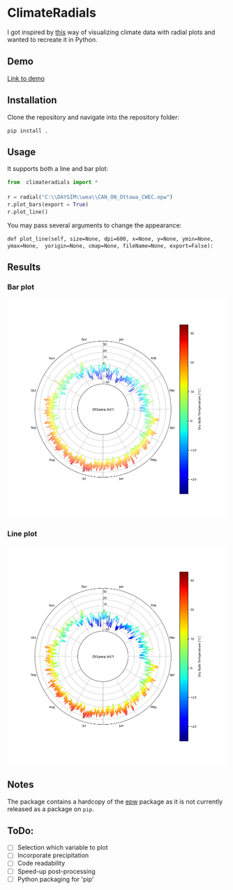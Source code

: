 # ClimateRadials

I got inspired by [this](http://www.weather-radials.com) way of visualizing climate data with radial plots and wanted to recreate it in Python.

## Demo

[Link to demo](http://bit.ly/climateradials)



## Installation

Clone the repository and navigate into the repository folder:
```
pip install .
```

## Usage

It supports both a line and bar plot:

```python
from  climateradials import *

r = radial("C:\\DAYSIM\\wea\\CAN_ON_Ottawa_CWEC.epw")
r.plot_bars(export = True)
r.plot_line()
```

You may pass several arguments to change the appearance:

```
def plot_line(self, size=None, dpi=600, x=None, y=None, ymin=None, ymax=None,  yorigin=None, cmap=None, fileName=None, export=False):
```



## Results

### Bar plot



![Figure_1](readme/Figure_1.png)

### Line plot

![Figure_2](/readme/Figure_2.png)


## Notes

The package contains a hardcopy of the [epw](https://github.com/building-energy/epw) package as it is not currently released as a package on `pip`.


## ToDo:
- [ ] Selection which variable to plot
- [ ] Incorporate precipitation
- [ ] Code readability
- [ ] Speed-up post-processing
- [ ] Python packaging for 'pip'
